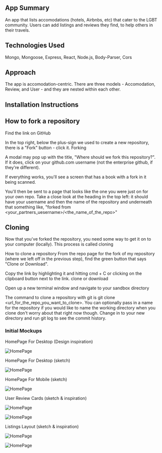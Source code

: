 ## App Summary

An app that lists accomodations (hotels, Airbnbs, etc) that cater to the LGBT community. Users can add listings and reviews they find, to help others in their travels.


## Technologies Used

Mongo, Mongoose, Express, React, Node.js, Body-Parser, Cors


## Approach

The app is accomodation-centric. There are three models - Accomodation, Review, and User - and they are nested within each other.


## Installation Instructions

## How to fork a repository

Find the link on GitHub

In the top right, below the plus-sign we used to create a new repository, there is a "Fork" button - click it. Forking

A modal may pop up with the title, "Where should we fork this repository?". If it does, click on your github.com username (not the enterprise github, if they're different).

If everything works, you'll see a screen that has a book with a fork in it being scanned.

You'll then be sent to a page that looks like the one you were just on for your own repo. Take a close look at the heading in the top left: it should have your username and then the name of the repository and underneath that something like, "forked from <your_partners_uesername>/<the_name_of_the_repo>"

## Cloning

Now that you've forked the repository, you need some way to get it on to your computer (locally). This process is called cloning

How to clone a repository From the repo page for the fork of my repository (where we left off in the previous step), find the green button that says "Clone or Download".

Copy the link by highlighting it and hitting cmd + C or clicking on the clipboard button next to the link. clone or download

Open up a new terminal window and navigate to your sandbox directory

The command to clone a repository with git is git clone <url_for_the_repo_you_want_to_clone>. You can optionally pass in a name for the repository if you would like to name the working directory when you clone don't worry about that right now though. Change in to your new directory and run git log to see the commit history.







### Initial Mockups

HomePage For Desktop (Design inspiration)

![HomePage](https://user-images.githubusercontent.com/47091947/59206105-3d26db00-8b72-11e9-80ed-06206e01e742.png)

HomePage For Desktop (sketch)

![HomePage](https://user-images.githubusercontent.com/47091947/59206344-c211f480-8b72-11e9-9300-24b9aba1158c.jpg)

HomePage For Mobile (sketch)

![HomePage](https://user-images.githubusercontent.com/47091947/59225516-ef749780-8b9e-11e9-9740-adddfba84441.jpg)


User Review Cards (sketch & inspiration)

![HomePage](https://user-images.githubusercontent.com/47091947/59225642-45e1d600-8b9f-11e9-97c3-8148a8adaf62.jpg)

![HomePage](https://user-images.githubusercontent.com/47091947/59206626-567c5700-8b73-11e9-9978-a9c4b83331d8.png)

Listings Layout (sketch & inspiration)

![HomePage](https://user-images.githubusercontent.com/47091947/59225699-6742c200-8b9f-11e9-9e05-cca08c7b2612.jpg)

![HomePage](https://user-images.githubusercontent.com/47091947/59206669-6d22ae00-8b73-11e9-9b4c-26a2f00bdce0.png)


